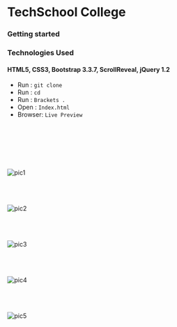 # TechSchool College
### **Getting started**
### Technologies Used
#### HTML5, CSS3, Bootstrap 3.3.7, ScrollReveal, jQuery 1.2
 - Run  :  `git clone `
 - Run  :  `cd `
 - Run :  `Brackets .`
 - Open :  `Index.html`
 - Browser:  `Live Preview`  

<br/><br/>
<br/><br/>
<br/><br/>
![pic1]()
<br/><br/>

<br/><br/>
![pic2]()
<br/><br/>

<br/><br/>
![pic3]()
<br/><br/>

<br/><br/>
![pic4]()
<br/><br/>

<br/><br/>
![pic5]()
<br/><br/>
